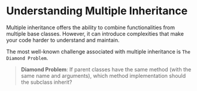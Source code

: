 # Understanding Multiple Inheritance

Multiple inheritance offers the ability to combine functionalities from multiple base classes. However, it can introduce complexities that make your code harder to understand and maintain.

The most well-known challenge associated with multiple inheritance is `The Diamond Problem`.

> **Diamond Problem**: If parent classes have the same method (with the same name and arguments), which method implementation should the subclass inherit?
